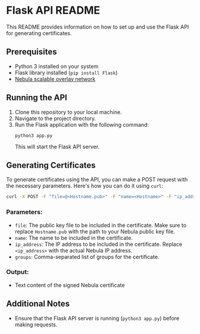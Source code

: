# Flask API README

This README provides information on how to set up and use the Flask API for generating certificates.

## Prerequisites
- Python 3 installed on your system
- Flask library installed (`pip install Flask`)
- [Nebula scalable overlay network](https://github.com/slackhq/nebula#distribution-packages)

## Running the API
1. Clone this repository to your local machine.
2. Navigate to the project directory.
3. Run the Flask application with the following command:
   ```
   python3 app.py
   ```
   This will start the Flask API server.

## Generating Certificates
To generate certificates using the API, you can make a POST request with the necessary parameters. Here's how you can do it using `curl`:

```bash
curl -X POST -F "file=@<Hostname.pub>" -F "name=<Hostname>" -F "ip_address=<Nebula_ip_address>" -F "groups=<Nebula_security_groups>" http://localhost:5000/generate_certificate
```

### Parameters:
- `file`: The public key file to be included in the certificate. Make sure to replace `Hostname.pub` with the path to your Nebula public key file.
- `name`: The name to be included in the certificate.
- `ip_address`: The IP address to be included in the certificate. Replace `<ip_address>` with the actual Nebula IP address.
- `groups`: Comma-separated list of groups for the certificate.

### Output:
- Text content of the signed Nebula certificate

## Additional Notes
- Ensure that the Flask API server is running (`python3 app.py`) before making requests.
